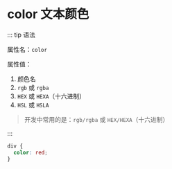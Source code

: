 # color 文本颜色

::: tip 语法

属性名：`color`

属性值：

1. 颜色名
2. `rgb` 或 `rgba`
3. `HEX` 或 `HEXA`（十六进制）
4. `HSL` 或 `HSLA`

> 开发中常用的是：`rgb/rgba` 或 `HEX/HEXA`（十六进制）

:::

```css
div {
  color: red;
}
```

